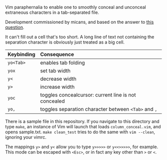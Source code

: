 Vim paraphernalia to enable one to smoothly conceal and unconceal extraneous
characters in a tab-separated file.

Development commissioned by micans, and based on the answer to
[this question](https://stackoverflow.com/questions/8094823/how-to-create-a-strictly-columnar-display-in-vim-for-a-tab-separated-file).

It can't fill out a cell that's too short. A long line of text not containing
the separation character is obviously just treated as a big cell.

| Keybinding | Consequence                                          |
|:---------- |:---------------------------------------------------- |
| `yo<Tab>`  | enables tab folding                                  |
| `yox`      | set tab width                                        |
| `y<`       | decrease width                                       |
| `y>`       | increase width                                       |
| `yoc`      | toggles concealcursor: current line is not concealed |
| `yo,`      | toggles separation character between `<Tab>` and `,` |

There is a sample file in this repository. If you navigate to this directory and
type `make`, an instance of Vim will launch that loads `column_conceal.vim`, and
opens sample.txt. `make clean_test` tries to do the same with `vim --clean`,
ignoring your vimrc.

The mappings `y>` and `y<` allow you to type `y>>>>>` or `y<<>>>>>`, for
example. This mode can be escaped with `<Esc>`, or in fact any key other than
`>` or `<`.

